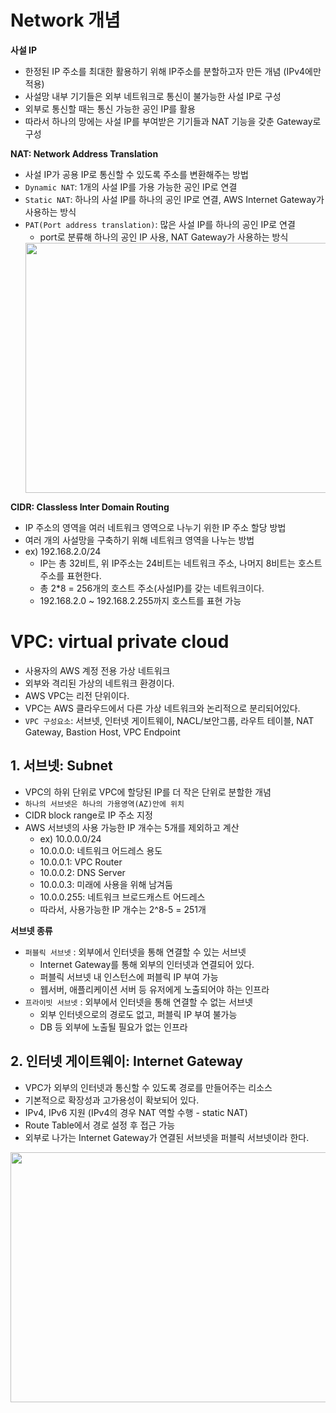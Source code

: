 # Network 개념
**사설 IP**
* 한정된 IP 주소를 최대한 활용하기 위해 IP주소를 분할하고자 만든 개념 (IPv4에만 적용)
* 사설망 내부 기기들은 외부 네트워크로 통신이 불가능한 사설 IP로 구성
* 외부로 통신할 때는 통신 가능한 공인 IP를 활용
* 따라서 하나의 망에는 사설 IP를 부여받은 기기들과 NAT 기능을 갖춘 Gateway로 구성

**NAT: Network Address Translation**
* 사설 IP가 공용 IP로 통신할 수 있도록 주소를 변환해주는 방법
* `Dynamic NAT`: 1개의 사설 IP를 가용 가능한 공인 IP로 연결
* `Static NAT`: 하나의 사설 IP를 하나의 공인 IP로 연결, AWS Internet Gateway가 사용하는 방식
* `PAT(Port address translation)`: 많은 사설 IP를 하나의 공인 IP로 연결
  * port로 분류해 하나의 공인 IP 사용, NAT Gateway가 사용하는 방식
  <img src="https://github.com/twoosky/TIL/assets/50009240/c96e8891-bd37-4b78-9213-25fe9ede53e7" width="800" height="400">

**CIDR: Classless Inter Domain Routing**
* IP 주소의 영역을 여러 네트워크 영역으로 나누기 위한 IP 주소 할당 방법
* 여러 개의 사설망을 구축하기 위해 네트워크 영역을 나누는 방법
* ex) 192.168.2.0/24
  * IP는 총 32비트, 위 IP주소는 24비트는 네트워크 주소, 나머지 8비트는 호스트 주소를 표현한다.
  * 총 2*8 = 256개의 호스트 주소(사설IP)를 갖는 네트워크이다.
  * 192.168.2.0 ~ 192.168.2.255까지 호스트를 표현 가능
 
# VPC: virtual private cloud
* 사용자의 AWS 계정 전용 가상 네트워크
* 외부와 격리된 가상의 네트워크 환경이다.
* AWS VPC는 리전 단위이다.
* VPC는 AWS 클라우드에서 다른 가상 네트워크와 논리적으로 분리되어있다.
* `VPC 구성요소`: 서브넷, 인터넷 게이트웨이, NACL/보안그룹, 라우트 테이블, NAT Gateway, Bastion Host, VPC Endpoint

## 1. 서브넷: Subnet
* VPC의 하위 단위로 VPC에 할당된 IP를 더 작은 단위로 분할한 개념
* `하나의 서브넷은 하나의 가용영역(AZ)안에 위치`
* CIDR block range로 IP 주소 지정
* AWS 서브넷의 사용 가능한 IP 개수는 5개를 제외하고 계산
  * ex) 10.0.0.0/24
  * 10.0.0.0: 네트워크 어드레스 용도
  * 10.0.0.1: VPC Router
  * 10.0.0.2: DNS Server
  * 10.0.0.3: 미래에 사용을 위해 남겨둠
  * 10.0.0.255: 네트워크 브로드캐스트 어드레스
  * 따라서, 사용가능한 IP 개수는 2^8-5 = 251개

**서브넷 종류**
* `퍼블릭 서브넷` : 외부에서 인터넷을 통해 연결할 수 있는 서브넷
  * Internet Gateway를 통해 외부의 인터넷과 연결되어 있다.
  * 퍼블릭 서브넷 내 인스턴스에 퍼블릭 IP 부여 가능
  * 웹서버, 애플리케이션 서버 등 유저에게 노출되어야 하는 인프라
* `프라이빗 서브넷` : 외부에서 인터넷을 통해 연결할 수 없는 서브넷
  * 외부 인터넷으로의 경로도 없고, 퍼블릭 IP 부여 불가능
  * DB 등 외부에 노출될 필요가 없는 인프라

## 2. 인터넷 게이트웨이: Internet Gateway
* VPC가 외부의 인터넷과 통신할 수 있도록 경로를 만들어주는 리소스
* 기본적으로 확장성과 고가용성이 확보되어 있다.
* IPv4, IPv6 지원 (IPv4의 경우 NAT 역할 수행 - static NAT)
* Route Table에서 경로 설정 후 접근 가능
* 외부로 나가는 Internet Gateway가 연결된 서브넷을 퍼블릭 서브넷이라 한다.
<img src="https://github.com/twoosky/TIL/assets/50009240/63bd8ad0-9c98-4ded-95a0-b0862b9fe38c" width="850" height="400">

